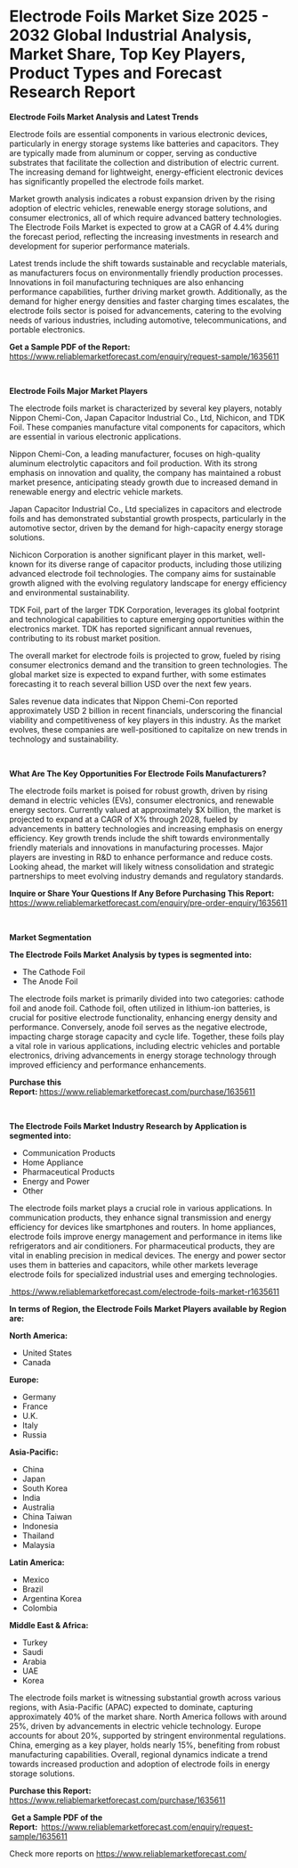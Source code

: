 <p><h1>Electrode Foils Market Size 2025 - 2032 Global Industrial Analysis, Market Share, Top Key Players, Product Types and Forecast Research Report</h1></p><p><strong>Electrode Foils Market Analysis and Latest Trends</strong></p>
<p><p>Electrode foils are essential components in various electronic devices, particularly in energy storage systems like batteries and capacitors. They are typically made from aluminum or copper, serving as conductive substrates that facilitate the collection and distribution of electric current. The increasing demand for lightweight, energy-efficient electronic devices has significantly propelled the electrode foils market. </p><p>Market growth analysis indicates a robust expansion driven by the rising adoption of electric vehicles, renewable energy storage solutions, and consumer electronics, all of which require advanced battery technologies. The Electrode Foils Market is expected to grow at a CAGR of 4.4% during the forecast period, reflecting the increasing investments in research and development for superior performance materials. </p><p>Latest trends include the shift towards sustainable and recyclable materials, as manufacturers focus on environmentally friendly production processes. Innovations in foil manufacturing techniques are also enhancing performance capabilities, further driving market growth. Additionally, as the demand for higher energy densities and faster charging times escalates, the electrode foils sector is poised for advancements, catering to the evolving needs of various industries, including automotive, telecommunications, and portable electronics.</p></p>
<p><strong>Get a Sample PDF of the Report:&nbsp;</strong> <a href="https://www.reliablemarketforecast.com/enquiry/request-sample/1635611?utm_campaign=3130&utm_medium=2&utm_source=Github&utm_content=ia&utm_term=23032025&utm_id=electrode-foils">https://www.reliablemarketforecast.com/enquiry/request-sample/1635611</a></p>
<p>&nbsp;</p>
<p><strong>Electrode Foils Major Market Players</strong></p>
<p><p>The electrode foils market is characterized by several key players, notably Nippon Chemi-Con, Japan Capacitor Industrial Co., Ltd, Nichicon, and TDK Foil. These companies manufacture vital components for capacitors, which are essential in various electronic applications.</p><p>Nippon Chemi-Con, a leading manufacturer, focuses on high-quality aluminum electrolytic capacitors and foil production. With its strong emphasis on innovation and quality, the company has maintained a robust market presence, anticipating steady growth due to increased demand in renewable energy and electric vehicle markets.</p><p>Japan Capacitor Industrial Co., Ltd specializes in capacitors and electrode foils and has demonstrated substantial growth prospects, particularly in the automotive sector, driven by the demand for high-capacity energy storage solutions.</p><p>Nichicon Corporation is another significant player in this market, well-known for its diverse range of capacitor products, including those utilizing advanced electrode foil technologies. The company aims for sustainable growth aligned with the evolving regulatory landscape for energy efficiency and environmental sustainability.</p><p>TDK Foil, part of the larger TDK Corporation, leverages its global footprint and technological capabilities to capture emerging opportunities within the electronics market. TDK has reported significant annual revenues, contributing to its robust market position.</p><p>The overall market for electrode foils is projected to grow, fueled by rising consumer electronics demand and the transition to green technologies. The global market size is expected to expand further, with some estimates forecasting it to reach several billion USD over the next few years.</p><p>Sales revenue data indicates that Nippon Chemi-Con reported approximately USD 2 billion in recent financials, underscoring the financial viability and competitiveness of key players in this industry. As the market evolves, these companies are well-positioned to capitalize on new trends in technology and sustainability.</p></p>
<p>&nbsp;</p>
<p><strong>What Are The Key Opportunities For Electrode Foils Manufacturers?</strong></p>
<p><p>The electrode foils market is poised for robust growth, driven by rising demand in electric vehicles (EVs), consumer electronics, and renewable energy sectors. Currently valued at approximately $X billion, the market is projected to expand at a CAGR of X% through 2028, fueled by advancements in battery technologies and increasing emphasis on energy efficiency. Key growth trends include the shift towards environmentally friendly materials and innovations in manufacturing processes. Major players are investing in R&D to enhance performance and reduce costs. Looking ahead, the market will likely witness consolidation and strategic partnerships to meet evolving industry demands and regulatory standards.</p></p>
<p><strong>Inquire or Share Your Questions If Any Before Purchasing This Report:</strong> <a href="https://www.reliablemarketforecast.com/enquiry/pre-order-enquiry/1635611?utm_campaign=3130&utm_medium=2&utm_source=Github&utm_content=ia&utm_term=23032025&utm_id=electrode-foils">https://www.reliablemarketforecast.com/enquiry/pre-order-enquiry/1635611</a></p>
<p>&nbsp;</p>
<p><strong>Market Segmentation</strong></p>
<p><strong>The Electrode Foils Market Analysis by types is segmented into:</strong></p>
<p><ul><li>The Cathode Foil</li><li>The Anode Foil</li></ul></p>
<p><p>The electrode foils market is primarily divided into two categories: cathode foil and anode foil. Cathode foil, often utilized in lithium-ion batteries, is crucial for positive electrode functionality, enhancing energy density and performance. Conversely, anode foil serves as the negative electrode, impacting charge storage capacity and cycle life. Together, these foils play a vital role in various applications, including electric vehicles and portable electronics, driving advancements in energy storage technology through improved efficiency and performance enhancements.</p></p>
<p><strong>Purchase this Report:&nbsp;</strong><a href="https://www.reliablemarketforecast.com/purchase/1635611?utm_campaign=3130&utm_medium=2&utm_source=Github&utm_content=ia&utm_term=23032025&utm_id=electrode-foils">https://www.reliablemarketforecast.com/purchase/1635611</a></p>
<p>&nbsp;</p>
<p><strong>The Electrode Foils Market Industry Research by Application is segmented into:</strong></p>
<p><ul><li>Communication Products</li><li>Home Appliance</li><li>Pharmaceutical Products</li><li>Energy and Power</li><li>Other</li></ul></p>
<p><p>The electrode foils market plays a crucial role in various applications. In communication products, they enhance signal transmission and energy efficiency for devices like smartphones and routers. In home appliances, electrode foils improve energy management and performance in items like refrigerators and air conditioners. For pharmaceutical products, they are vital in enabling precision in medical devices. The energy and power sector uses them in batteries and capacitors, while other markets leverage electrode foils for specialized industrial uses and emerging technologies.</p></p>
<p><a href="https://www.reliablemarketforecast.com/electrode-foils-market-r1635611?utm_campaign=3130&utm_medium=2&utm_source=Github&utm_content=ia&utm_term=23032025&utm_id=electrode-foils">&nbsp;https://www.reliablemarketforecast.com/electrode-foils-market-r1635611</a></p>
<p><strong>In terms of Region, the Electrode Foils Market Players available by Region are:</strong></p>
<p>
    <p> <strong> North America: </strong>
        <ul>
            <li>United States</li>
            <li>Canada</li>
        </ul>
        </p> 
    <p> <strong> Europe: </strong>
        <ul>
            <li>Germany</li>
            <li>France</li>
            <li>U.K.</li>
            <li>Italy</li>
            <li>Russia</li>
        </ul>
        </p> 
    <p> <strong> Asia-Pacific: </strong>
        <ul>
            <li>China</li>
            <li>Japan</li>
            <li>South Korea</li>
            <li>India</li>
            <li>Australia</li>
            <li>China Taiwan</li>
            <li>Indonesia</li>
            <li>Thailand</li>
            <li>Malaysia</li>
        </ul>
        </p> 
    <p> <strong> Latin America: </strong>
        <ul>
            <li>Mexico</li>
            <li>Brazil</li>
            <li>Argentina Korea</li>
            <li>Colombia</li>
        </ul>
        </p> 
    <p> <strong> Middle East & Africa: </strong>
        <ul>
            <li>Turkey</li>
            <li>Saudi</li>
            <li>Arabia</li>
            <li>UAE</li>
            <li>Korea</li>
        </ul>
    </p>
    </p>
<p><p>The electrode foils market is witnessing substantial growth across various regions, with Asia-Pacific (APAC) expected to dominate, capturing approximately 40% of the market share. North America follows with around 25%, driven by advancements in electric vehicle technology. Europe accounts for about 20%, supported by stringent environmental regulations. China, emerging as a key player, holds nearly 15%, benefiting from robust manufacturing capabilities. Overall, regional dynamics indicate a trend towards increased production and adoption of electrode foils in energy storage solutions.</p></p>
<p><strong>Purchase this Report: </strong><a href="https://www.reliablemarketforecast.com/purchase/1635611?utm_campaign=3130&utm_medium=2&utm_source=Github&utm_content=ia&utm_term=23032025&utm_id=electrode-foils">https://www.reliablemarketforecast.com/purchase/1635611</a></p>
<p>&nbsp;<strong>Get a Sample PDF of the Report:&nbsp;&nbsp;</strong><a href="https://www.reliablemarketforecast.com/enquiry/request-sample/1635611?utm_campaign=3130&utm_medium=2&utm_source=Github&utm_content=ia&utm_term=23032025&utm_id=electrode-foils">https://www.reliablemarketforecast.com/enquiry/request-sample/1635611</a></p>
<p><strong></strong></p>
<p>Check more reports on <a href="https://www.reliablemarketforecast.com/?utm_campaign=3130&utm_medium=2&utm_source=Github&utm_content=ia&utm_term=23032025&utm_id=electrode-foils">https://www.reliablemarketforecast.com/</a></p>